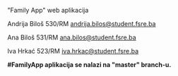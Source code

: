"Family App" web aplikacija

Andrija Biloš 530/RM
andrija.bilos@student.fsre.ba

Ana Biloš 531/RM
ana.bilos@student.fsre.ba

Iva Hrkać 523/RM
iva.hrkac@student.fsre.ba

**#FamilyApp aplikacija se nalazi na "master" branch-u.**
